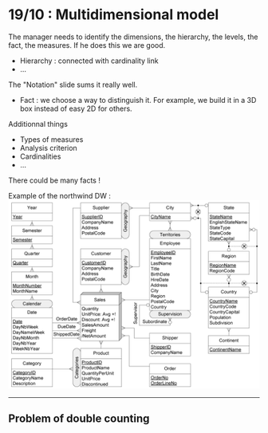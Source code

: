 # 19/10 : Multidimensional model
The manager needs to identify the dimensions, the hierarchy, the levels, the fact, the measures. If he does this we are good.
- Hierarchy : connected with cardinality link
- ...

The "Notation" slide sums it really well.


- Fact : we choose a way to distinguish it. For example, we build it in a 3D box instead of easy 2D for others.

Additionnal things
- Types of measures
- Analysis criterion
- Cardinalities
- ...

There could be many facts !

Example of the northwind DW :
![](images/northwindDW.png)



<hr />

## Problem of double counting

